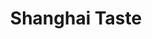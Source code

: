 ---
layout: place
title: "Shanghai Taste"
permalink: /maryland/rockville/shanghai-taste.html
stateAbbr: MD
stateName: Maryland
cityName: Rockville
seo:
  name: "Shanghai Taste"
  type: Restaurant
  links: https://shanghaitaste1121.wixsite.com/website
description: "Shanghai Taste serves delicious sushi in Rockville, Maryland. Try fresh Japanese dishes for a great dining experience. "
place_id: ChIJzTcYgkHNt4kRYYjHwMR0mmY
photos:
  - name: >-
      places/ChIJzTcYgkHNt4kRYYjHwMR0mmY/photos/AeeoHcLThwxwxQ_WzIUVy1PhjdMHyTTpXctdqlYHhVq8Puaztjh_nGNhOLl5xJnfopIKZgBhjARoCTPBushUFDN6p-lPyFpRm9arCMkKRsQmITt2Aim8SR7wfbNFzfR7Te-m_Bz6zMCa1185-zsVLO6arPcQkfWjcFQKv7DbZceClEdaUeS0XIUtuTaezTSc6DRG_ghfUTgmuthp3ZeiqJAP0IY9gPeteh6KNjUfl8dTaMnKns5xd1-v2uO1CLHn2SqC2Tt5zgketYCaqnc7Sp4gUnP_0aE6GcheV9DM5pW_p61Lg14AuhzE5nhS5wg95Db2_mPK_qafJXd-WVTI4bI4twQ9Y_--JBmIC-RMUUVEZQTSVnvEN44I1yxSiKuXKmm1Ov0Gh3sx8LtYTGxXgtk82zRtOGbTh2SV24ly-IUj3WqfTeWE
    widthPx: 4032
    heightPx: 3024
    authorAttributions:
      - displayName: Renato Cataldo
        uri: https://maps.google.com/maps/contrib/115838573550385587427
        photoUri: >-
          https://lh3.googleusercontent.com/a/ACg8ocKrKKXerh44qq3HlYdmvm3jfdND0lbmbDr_vtgToiZ9fjK1QQ=s100-p-k-no-mo
    flagContentUri: >-
      https://www.google.com/local/imagery/report/?cb_client=maps_api_places.places_api&image_key=!1e10!2sCIHM0ogKEICAgICCzqWT8QE&hl=en-US
    googleMapsUri: >-
      https://www.google.com/maps/place//data=!3m4!1e2!3m2!1sCIHM0ogKEICAgICCzqWT8QE!2e10!4m2!3m1!1s0x89b7cd41821837cd:0x669a74c4c0c78861
  - name: >-
      places/ChIJzTcYgkHNt4kRYYjHwMR0mmY/photos/AeeoHcJfsdoi-9WW0J6w_PaCuXyGIT1obPhHNTEXpX94lnC81Wc9YU5-SPttLvUPwJe3oBUmlNX8QoNIsYsa4_XwIuziAdaur1PdxlqqgI1KVdl69MpFrdhS-wy456EoTg9y7lnoTFU6gycMcxlSotlXkNLOiQ8kLUzyRVaHlwrnzH2ucEnPhEAyP4awRsziyvIeCgpjDzrv8Le34RmCjJ99UbSeU-ZBLxVfonPBIFi3AbEuUw0Ip5OsY_Z-xDA66HiKEyX8zPh3ctasEE2Wpr8lUObaNVrPtDM6S7J6-GaK2DgTmqkSy8lj_yyIlufwb3BQoHaqv43WI9f5OC30ARw4NDd68sQ8JSRC8exKvB3JjOpxkNb_cXqm-GP8xFX9ffLhdT0Cmlz3t2YZ03Oz3338OQ2VsWBkcsbe26W8Sa4oMBc
    widthPx: 4000
    heightPx: 2252
    authorAttributions:
      - displayName: James Xu
        uri: https://maps.google.com/maps/contrib/105352639213400716523
        photoUri: >-
          https://lh3.googleusercontent.com/a/ACg8ocLKg59GWI3t5SHldgrNIgfEiNmfUgC1rbsS0X2-KpODTIfT-A=s100-p-k-no-mo
    flagContentUri: >-
      https://www.google.com/local/imagery/report/?cb_client=maps_api_places.places_api&image_key=!1e10!2sCIHM0ogKEICAgIDL3bLyXA&hl=en-US
    googleMapsUri: >-
      https://www.google.com/maps/place//data=!3m4!1e2!3m2!1sCIHM0ogKEICAgIDL3bLyXA!2e10!4m2!3m1!1s0x89b7cd41821837cd:0x669a74c4c0c78861
  - name: >-
      places/ChIJzTcYgkHNt4kRYYjHwMR0mmY/photos/AeeoHcLU28VIhYq8v-knGLeIyXHiEHzJr9kdrm-2yky7KXvzE8SusNq4OzqK-kd0WcvZOs5pizaApxRLU7YonP_MdAWSL_a7dTuEw4ESoEs6POZNwOHyqhzURCV9FZI_QaDByFNBm6J7TTzT7fb3-V-cyf-KRdQmLVJ5H2tqMC9SjWaWbvJK_ogLQrCZiAdUNYyVoG8mNCYgqRXSSKhw_3CyR5lMPkTtB-nZnmaGNLpRYRIyMok1oXg3HzH4h6nXTFJl54b-utaJqldD3Qw_MfKvvMVi_cDiMQC4kKR4Jo3MPV0FUJiWMO3falayrfhfzb6J6i1miBpXXMGAemA7CH0FmpqJyQ5otpa-BtK9qLWef-8tcbzz1QMmkil2B8ez1rqsVGsCNtD3EUGWzfkgnnq3id_uRwZYQzN1S6ULwJKdWlA
    widthPx: 4080
    heightPx: 3072
    authorAttributions:
      - displayName: Samuel Lechtman
        uri: https://maps.google.com/maps/contrib/100118112754796239893
        photoUri: >-
          https://lh3.googleusercontent.com/a/ACg8ocK2v3BnfIu4bMWcsBw_LlVZITzkaMRyfz3g_A_LRM7iGYxchQ=s100-p-k-no-mo
    flagContentUri: >-
      https://www.google.com/local/imagery/report/?cb_client=maps_api_places.places_api&image_key=!1e10!2sCIHM0ogKEICAgIDfvK_gSQ&hl=en-US
    googleMapsUri: >-
      https://www.google.com/maps/place//data=!3m4!1e2!3m2!1sCIHM0ogKEICAgIDfvK_gSQ!2e10!4m2!3m1!1s0x89b7cd41821837cd:0x669a74c4c0c78861
  - name: >-
      places/ChIJzTcYgkHNt4kRYYjHwMR0mmY/photos/AeeoHcJZ4-WThQFjZYgzS_Yd9ZKDEpoewr9EFCuvjEm764SVDQFqZjJDEHS2LOahQQ_FLRV33vL8DacESPewFu5hEH17qncVK9o8FbyRcmNyTqpyZMKZOpJrsG-dSRNRi5F9FzAIf7doM9zLqRG8LbPT3oHBTNWsWTtu_OppUS0i4xgnY0DZbWaGsv6mA0xrpcXzAK4w7wuUljnTr088onOOc8rGBHOjp4foOjXuX7GjpIqhosKnV7O3EQ3GTushJP-hyn2unO6P298evU43fW_rJ9nkoeiILv0LIvxi4qM0cxBaRTmjtbJyDlq-kqu3iOS7sQTzKiL8houSM9AKErqCGuK39F6_AeC8bjXnhmYwL45K0VQK4OLfT3Ydy_jQiG3U5t3qp_6_Jwkv9Krp1vwWWl0F-Midjp8-Ju_dUwgiMGDdpA
    widthPx: 3000
    heightPx: 4000
    authorAttributions:
      - displayName: brianlidawg
        uri: https://maps.google.com/maps/contrib/113065498969430186343
        photoUri: >-
          https://lh3.googleusercontent.com/a-/ALV-UjXfoJgViJ3z5NPxI1Gx8DTzjU14V45dzTzd3Jo2hsDuPbUbh60=s100-p-k-no-mo
    flagContentUri: >-
      https://www.google.com/local/imagery/report/?cb_client=maps_api_places.places_api&image_key=!1e10!2sCIHM0ogKEICAgIC79ebHDA&hl=en-US
    googleMapsUri: >-
      https://www.google.com/maps/place//data=!3m4!1e2!3m2!1sCIHM0ogKEICAgIC79ebHDA!2e10!4m2!3m1!1s0x89b7cd41821837cd:0x669a74c4c0c78861
  - name: >-
      places/ChIJzTcYgkHNt4kRYYjHwMR0mmY/photos/AeeoHcJGkKqiuAjOqgTXEE0VazqKc9tcSwzNMwFrl0fzMrDDcBjpCOMYrj_Bq45VGa8EAFoIabpAB1oftuGqAuUNNCCWsiBMDHuJdCBAeQz5RuFM28WjWYfYoxwGCrhmcE1aeP9-5zS9VMdF6pWy2BY38n3XOmtbUzMz7r8dqjTIxAHs5LONLnrg7CsiJWOWdfnftCb8bFBRZSudL5Ile9N6R542dWOMK1Vy1kKZCLrwgQSoEAeZN1_bwa1MdNAsmnJZYDPM9KI1lJB7JS_jhSxH_MH0OB_XTJENtBBZ_cdorjGjC7Bkb8I-zJ2q4o3dXxu8NrmvhMGFp2rdF8vALHwFGPir1_i0y3ZgTazKJ5w1LtGn9ybS_bDJyA4PGfMl4Y4e7SXdgrbJBym8x4t336eYSakz01ZE-xLU7LLfO7YJVot9c2da
    widthPx: 4032
    heightPx: 3024
    authorAttributions:
      - displayName: Junxi Zhu
        uri: https://maps.google.com/maps/contrib/112499991186335024506
        photoUri: >-
          https://lh3.googleusercontent.com/a-/ALV-UjUQ11Okz0k9i98katlUkBR9RVbbE6UX2_Y86EjahEFJRIZGxB-l=s100-p-k-no-mo
    flagContentUri: >-
      https://www.google.com/local/imagery/report/?cb_client=maps_api_places.places_api&image_key=!1e10!2sCIHM0ogKEICAgICMgs7evgE&hl=en-US
    googleMapsUri: >-
      https://www.google.com/maps/place//data=!3m4!1e2!3m2!1sCIHM0ogKEICAgICMgs7evgE!2e10!4m2!3m1!1s0x89b7cd41821837cd:0x669a74c4c0c78861
  - name: >-
      places/ChIJzTcYgkHNt4kRYYjHwMR0mmY/photos/AeeoHcLg-4Pplr9ehHQDDjcY7oy6ljvdJschjs0_LRrBmZwhGfdIesRsXF7dHhMMIXwACF6ZyeeZYO3eciIBTsX5iJFCDUPO5VFxAgxKrGZCNU6ku5gUAOO1zuhoKffOaij5Kf7-cMJv7_6AyICWswIHxz9lyoH3BabeE0_idV-LdwcwhLwwXBP0csE4EoCzr4CN7WC-rbAw-Un3q94OsKF8_k53-vof6JDNyZWdpVWT6AJvAwS-KHmnXFl_Tio2zyQo23OZ929jlI_L2NxI8JBoRQq3WPwOv2vrvuXDm2Oms48JETY_PwrJpgM2gWvMicnRKhectKhU55RIQ0joDER-IZc-FFjwuTQe1LZIGwbNWUlXbW1CVMm7XiIbUvaEmEYAxVRpQ32VfKd_enUKj65fGWCCXnQTeSUQacLcYHS1M6s
    widthPx: 3000
    heightPx: 4000
    authorAttributions:
      - displayName: brianlidawg
        uri: https://maps.google.com/maps/contrib/113065498969430186343
        photoUri: >-
          https://lh3.googleusercontent.com/a-/ALV-UjXfoJgViJ3z5NPxI1Gx8DTzjU14V45dzTzd3Jo2hsDuPbUbh60=s100-p-k-no-mo
    flagContentUri: >-
      https://www.google.com/local/imagery/report/?cb_client=maps_api_places.places_api&image_key=!1e10!2sCIHM0ogKEICAgIC79ebHNA&hl=en-US
    googleMapsUri: >-
      https://www.google.com/maps/place//data=!3m4!1e2!3m2!1sCIHM0ogKEICAgIC79ebHNA!2e10!4m2!3m1!1s0x89b7cd41821837cd:0x669a74c4c0c78861
  - name: >-
      places/ChIJzTcYgkHNt4kRYYjHwMR0mmY/photos/AeeoHcIoDz48EIa0mn_ANLKuqHL28Twoaz0uxnrylapgKKiF8DsGggR-NnRHZXSBuY7qbeEwp2Zo_D1_5At3mRCziP9g3fOw20Ru47TssenNaFLCNuI2FSNPeZKq4ovs_qdRBnLZMLCUl1Cs-NXXZf5GxsQOaNqT9Isc4T1su3XozLgsxEMtN6xs89jiSBARdj4SWjbLtGps-pZjt5JXLqqmvDE8hGSrLSDOvDRaHIWIXjGcyIuZcwgkvqV_PGKGsQidZ_PO4mCl04Q1tvX0uMyVJGRfDvs7CBaoDTztlgnCgLTZOuvq9CBu5-ve5wyePcSiGhLEO-8Vo2j-GZBM7_d43j1gEL__1nWF6bT9RvFyPuStt6KCWMpHdfxX165onohZAdlpL4UEHF5tdFdTSZ7Ve7B6hJ5y7ksSUerEeXIVijzWCw
    widthPx: 4680
    heightPx: 3510
    authorAttributions:
      - displayName: Tracy Xu
        uri: https://maps.google.com/maps/contrib/105978828444178907345
        photoUri: >-
          https://lh3.googleusercontent.com/a-/ALV-UjVms5nNj3yld7ow7-Q3ya3pCvLSRum4qbWLxCXm40GsVGWBv98iXg=s100-p-k-no-mo
    flagContentUri: >-
      https://www.google.com/local/imagery/report/?cb_client=maps_api_places.places_api&image_key=!1e10!2sCIHM0ogKEICAgICxwMnMEQ&hl=en-US
    googleMapsUri: >-
      https://www.google.com/maps/place//data=!3m4!1e2!3m2!1sCIHM0ogKEICAgICxwMnMEQ!2e10!4m2!3m1!1s0x89b7cd41821837cd:0x669a74c4c0c78861
  - name: >-
      places/ChIJzTcYgkHNt4kRYYjHwMR0mmY/photos/AeeoHcL87V1eVatloGrJO9kADDy7yfhlhv_5PiQimuDRk7-lI4xvFErG-UKGaIX8XY-ygV3xVAlr4Zk5WzoApKBdgC72iRxYR2OsoJXEWTS1dXOMlQ6Zx63xWwmTaGkOqV_UhUqziZqfDlIsYrV3UQ67kcWKBFRcBcnSMKT54qkHT5i-x9FzMPqdFSYm4IGTtwWRiDDwelM21KT6QFjrWr61SLtWuH3-Iqlhz9gLdNxLrS4gZphohGgWfeqD5fb3mGi7sjyJQ_lNnJ5sntcusmnLY_rhp4fsX5FX-DXtgxeMjMsJboyLurDIzZanZH2xj0KrPJSN8cp55CTi0Mq3f3InfANKlenb6CEhcd4AxgPmde0iuhwLropQvXgoVagkve6Qg1c18-leADm4fHlEl1J4146FYdT4bIrmZmVRCSJF1nk
    widthPx: 4080
    heightPx: 3072
    authorAttributions:
      - displayName: Samuel Lechtman
        uri: https://maps.google.com/maps/contrib/100118112754796239893
        photoUri: >-
          https://lh3.googleusercontent.com/a/ACg8ocK2v3BnfIu4bMWcsBw_LlVZITzkaMRyfz3g_A_LRM7iGYxchQ=s100-p-k-no-mo
    flagContentUri: >-
      https://www.google.com/local/imagery/report/?cb_client=maps_api_places.places_api&image_key=!1e10!2sCIHM0ogKEICAgIDfvK_wcA&hl=en-US
    googleMapsUri: >-
      https://www.google.com/maps/place//data=!3m4!1e2!3m2!1sCIHM0ogKEICAgIDfvK_wcA!2e10!4m2!3m1!1s0x89b7cd41821837cd:0x669a74c4c0c78861
  - name: >-
      places/ChIJzTcYgkHNt4kRYYjHwMR0mmY/photos/AeeoHcJxo-ekdqiFvhv-4EkdKZ9XMoCdBhHnHuUmdguiyFF0vwhL_MXs2R9vZEhmmeSV9WXUSSZ0im_Ko_8YH7-ENDpZesQ9YXlz4ePlguf4QqpepyWAA5r3c-kbJmF_BClE5oAwN5qwXGvkmZNrBRryDrdB7qgvRKHOg1jPyFILkbkqQJh9ozWeDEAGLxHM_aT22OLEZ5smGAN9J-zDFm88cuiUjYV_14CPW0AOWgEfPzN8AY-3OAhQAuC6S3aDRJDO6ZPITapiCTyxrwiHL2FiMgYCjPfd3m7If6pl5fDfy5OlFzVL7I-ym7eApFYL6K8cTthJaDnwifE15VU1bwssFzk1om1bsopDm9P3-6wKbMy2q8iETzrhgd84L7s2w5GqwBYcMTYt7dkHl43hDiuPUCHsZh7alo5BdvKCsENuNy0ISt4
    widthPx: 4032
    heightPx: 3024
    authorAttributions:
      - displayName: Michael Bossetta
        uri: https://maps.google.com/maps/contrib/115132485026798636084
        photoUri: >-
          https://lh3.googleusercontent.com/a-/ALV-UjXBehCHVwIbtDJ8G9FN5oA-RRvsTSQPOI7FT94e3R9x5rtasZk4=s100-p-k-no-mo
    flagContentUri: >-
      https://www.google.com/local/imagery/report/?cb_client=maps_api_places.places_api&image_key=!1e10!2sCIHM0ogKEICAgID066n60wE&hl=en-US
    googleMapsUri: >-
      https://www.google.com/maps/place//data=!3m4!1e2!3m2!1sCIHM0ogKEICAgID066n60wE!2e10!4m2!3m1!1s0x89b7cd41821837cd:0x669a74c4c0c78861
  - name: >-
      places/ChIJzTcYgkHNt4kRYYjHwMR0mmY/photos/AeeoHcJ-3kbdIzEY1ogkVPGJGu5BmSuxdY3wCNDfpQkfguOpCIXf2FJTyOchEuKGjFyRl_o3AfsnIJc4umebNeAZpHGY5sygRrvTvh7eop1xPmjTMG5955UGQ1H4m8zlI8pJMaAfW-GKZqGK16av9pHLCgfMhDO5wsDMRA30sTTtePWj0ZK8j_BYBzcSaL2ZMxffFASdokt74-IZ5DitiJIghqG2XNkNIUHn9LZ3xkaUzBCKnyAtH0G0jXGnIzAjS8LL0h3WAjC24vn8L456GYH9TqRpPNrlZRbNAYMMKo4atuoZCTyah62tbavYS9YedJUobqDwwhcJn5RIiXN-W2Eu0VkYJl6Cw98Sl_wLDa3iN1ebahQWRwGhk86OJ1WXOfFRvbm5FokZw9Fr5gtt4tquwvpj0xFAtxGZv9FfYkuK_iI
    widthPx: 4032
    heightPx: 2268
    authorAttributions:
      - displayName: Karla Villalobos
        uri: https://maps.google.com/maps/contrib/114103068855947395260
        photoUri: >-
          https://lh3.googleusercontent.com/a/ACg8ocKNbAi1Chk28mkZ-nnYwC9hIBAKc2E8x4vUzg_zanhsTf0LayAA=s100-p-k-no-mo
    flagContentUri: >-
      https://www.google.com/local/imagery/report/?cb_client=maps_api_places.places_api&image_key=!1e10!2sCIHM0ogKEICAgICvw67Meg&hl=en-US
    googleMapsUri: >-
      https://www.google.com/maps/place//data=!3m4!1e2!3m2!1sCIHM0ogKEICAgICvw67Meg!2e10!4m2!3m1!1s0x89b7cd41821837cd:0x669a74c4c0c78861
address: 1121 Nelson St, Rockville, MD 20850, USA
street: 1121 Nelson St
city: Rockville
state: MD
zip: '20850'
country: USA
neighborhood: null
latitude: '39.091954'
longitude: '-77.174607'
accessibility_options:
  wheelchairAccessibleParking: true
  wheelchairAccessibleEntrance: true
  wheelchairAccessibleSeating: true
business_status: OPERATIONAL
name: Shanghai Taste
google_maps_links:
  directionsUri: >-
    https://www.google.com/maps/dir//''/data=!4m7!4m6!1m1!4e2!1m2!1m1!1s0x89b7cd41821837cd:0x669a74c4c0c78861!3e0
  placeUri: https://maps.google.com/?cid=7393350126678804577
  writeAReviewUri: >-
    https://www.google.com/maps/place//data=!4m3!3m2!1s0x89b7cd41821837cd:0x669a74c4c0c78861!12e1
  reviewsUri: >-
    https://www.google.com/maps/place//data=!4m4!3m3!1s0x89b7cd41821837cd:0x669a74c4c0c78861!9m1!1b1
  photosUri: >-
    https://www.google.com/maps/place//data=!4m3!3m2!1s0x89b7cd41821837cd:0x669a74c4c0c78861!10e5
primary_type: Chinese Restaurant
opening_hours:
  regular:
    - 'Monday: Closed'
    - 'Tuesday: 11:00 AM – 9:00 PM'
    - 'Wednesday: 11:00 AM – 9:00 PM'
    - 'Thursday: 11:00 AM – 9:00 PM'
    - 'Friday: 11:00 AM – 9:00 PM'
    - 'Saturday: 11:00 AM – 9:00 PM'
    - 'Sunday: 11:00 AM – 9:00 PM'
  current:
    - 'Monday: Closed'
    - 'Tuesday: 11:00 AM – 9:00 PM'
    - 'Wednesday: 11:00 AM – 9:00 PM'
    - 'Thursday: 11:00 AM – 9:00 PM'
    - 'Friday: 11:00 AM – 9:00 PM'
    - 'Saturday: 11:00 AM – 9:00 PM'
    - 'Sunday: 11:00 AM – 9:00 PM'
secondary_opening_hours:
  regular:
    weekdayDescriptions: null
    type: null
  current:
    weekdayDescriptions: null
    type: null
phone: (301) 279-0806
price_level: PRICE_LEVEL_INEXPENSIVE
price_range: $10 &ndash; $20
rating: '4.1'
rating_count: 0
website: https://shanghaitaste1121.wixsite.com/website
reviews: null
parking_options: null
payment_options: null
allow_dogs: null
curbside_pickup: null
delivery: null
dine_in: null
good_for_children: null
good_for_groups: null
good_for_sports: null
live_music: null
menu_for_children: null
outdoor_seating: null
reservable: null
restroom: null
serves_beer: null
serves_breakfast: null
serves_brunch: null
serves_cocktails: null
serves_coffee: null
serves_dinner: null
serves_dessert: null
serves_lunch: null
serves_vegetarian_food: null
serves_wine: null
takeout: null
update_category: essentials
summary: null

---